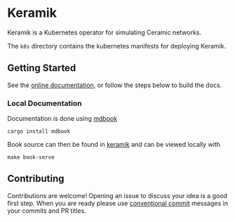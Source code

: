 # Keramik

Keramik is a Kubernetes operator for simulating Ceramic networks.

The `k8s` directory contains the kubernetes manifests for deploying Keramik.

## Getting Started

See the [online documentation](https://3box.github.io/keramik/), or follow the steps below to build the docs.

### Local Documentation

Documentation is done using [mdbook](https://rust-lang.github.io/mdBook/guide/installation.html)

    cargo install mdbook

Book source can then be found in [keramik](./keramik) and can be viewed locally with

    make book-serve

## Contributing

Contributions are welcome! Opening an issue to discuss your idea is a good first step.
When you are ready please use [conventional commit](https://www.conventionalcommits.org/en/v1.0.0/)  messages in your commits and PR titles.

